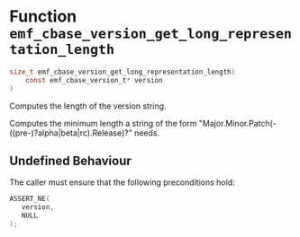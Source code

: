 # Function `emf_cbase_version_get_long_representation_length`

```c
size_t emf_cbase_version_get_long_representation_length(
    const emf_cbase_version_t* version
)
```

Computes the length of the version string.

Computes the minimum length a string of the form "Major.Minor.Patch(-((pre-)?alpha|beta|rc).Release)?" needs.

## Undefined Behaviour

The caller must ensure that the following preconditions hold:

```c
ASSERT_NE(
   version,
   NULL
);
```
